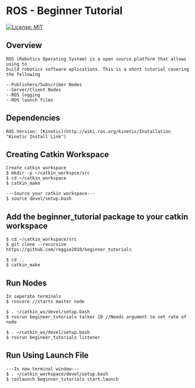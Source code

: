 # ROS - Beginner Tutorial
[![License: MIT](https://img.shields.io/badge/License-MIT-yellow.svg)](LICENSE.md)

## Overview
```
ROS (Robotics Operating System) is a open source platform that allows using to
build robotics software aplications. This is a short tutorial covering the fellowing

--Publishers/Subscriber Nodes
--Server/Client Nodes
--ROS logging
--ROS launch files
```

## Dependencies
```
ROS Version: [Kinetic](http://wiki.ros.org/kinetic/Installation "Kinetic Install Link")
```

## Creating Catkin Workspace
```
Create catkin workspace
$ mkdir -p ~/catkin_workspce/src
$ cd ~/catkin_workspace
$ catkin_make

---Source your catkin workspace---
$ source devel/setup.bash
```


## Add the beginner_tutorial package to your catkin workspace
```
$ cd ~/catkin_workspace/src
$ git clone --recursive https://github.com/reggie2010/beginner_tutorials

$ cd ..
$ catkin_make
```

## Run Nodes
```
In seperate terminals
$ roscore //starts master node

$ . ~/catkin_ws/devel/setup.bash
$ rosrun begineer_tutorials talker 10 //Needs argument to set rate of node

$ . ~/catkin_ws/devel/setup.bash
$ rosrun begineer_tutorials listener
```

## Run Using Launch File
```
---In new terminal window---
$ . ~/catkin_workspace/devel/setup.bash
$ roslaunch beginner_tutorials start.launch
```